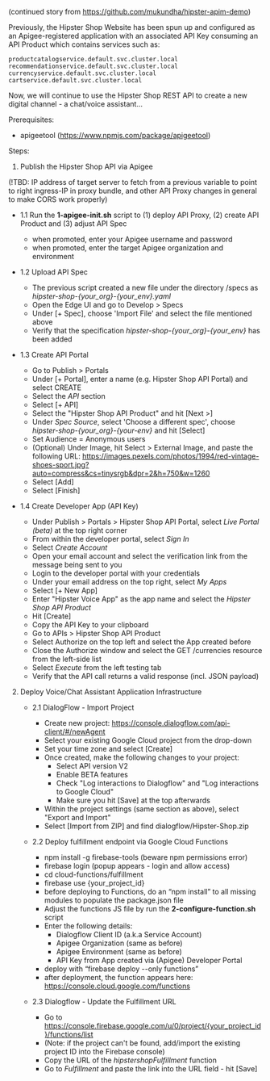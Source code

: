 (continued story from https://github.com/mukundha/hipster-apim-demo)

Previously, the Hipster Shop Website has been spun up and configured as an Apigee-registered application with an associated API Key consuming an API Product which contains services such as:
```
productcatalogservice.default.svc.cluster.local
recommendationservice.default.svc.cluster.local
currencyservice.default.svc.cluster.local
cartservice.default.svc.cluster.local
```

Now, we will continue to use the Hipster Shop REST API to create a new digital channel - a chat/voice assistant...


Prerequisites:
- apigeetool (https://www.npmjs.com/package/apigeetool)


Steps:

1. Publish the Hipster Shop API via Apigee

	
(!TBD: IP address of target server to fetch from a previous variable to point to right ingress-IP in proxy bundle, and other API Proxy changes in general to make CORS work properly)


- 1.1 Run the **1-apigee-init.sh** script to (1) deploy API Proxy, (2) create API Product and (3) adjust API Spec
	- when promoted, enter your Apigee username and password
	- when promoted, enter the target Apigee organization and environment
	
- 1.2 Upload API Spec
	- The previous script created a new file under the directory /specs as *hipster-shop-{your_org}-{your_env}.yaml*
	- Open the Edge UI and go to Develop > Specs
	- Under [+ Spec], choose 'Import File' and select the file mentioned above
	- Verify that the specification *hipster-shop-{your_org}-{your_env}* has been added

- 1.3 Create API Portal
	- Go to Publish > Portals
	- Under [+ Portal], enter a name (e.g. Hipster Shop API Portal) and select CREATE
	- Select the *API* section
	- Select [+ API]
	- Select the "Hipster Shop API Product" and hit [Next >]
	- Under *Spec Source*, select 'Choose a different spec', choose *hipster-shop-{your_org}-{your-env}* and hit [Select]
	- Set Audience = Anonymous users
	- (Optional) Under Image, hit Select > External Image, and paste the following URL: https://images.pexels.com/photos/1994/red-vintage-shoes-sport.jpg?auto=compress&cs=tinysrgb&dpr=2&h=750&w=1260
	- Select [Add]
	- Select [Finish]
	
- 1.4 Create Developer App (API Key)
	- Under Publish > Portals > Hipster Shop API Portal, select *Live Portal (beta)* at the top right corner
	- From within the developer portal, select *Sign In*
	- Select *Create Account*
	- Open your email account and select the verification link from the message being sent to you
	- Login to the developer portal with your credentials
	- Under your email address on the top right, select *My Apps*
	- Select [+ New App]
	- Enter "Hipster Voice App" as the app name and select the *Hipster Shop API Product* 
	- Hit [Create]
	- Copy the API Key to your clipboard
	- Go to APIs > Hipster Shop API Product
	- Select Authorize on the top left and select the App created before
	- Close the Authorize window and select the GET /currencies resource from the left-side list
	- Select *Execute* from the left testing tab
	- Verify that the API call returns a valid response (incl. JSON payload)
	

2. Deploy Voice/Chat Assistant Application Infrastructure

	- 2.1 DialogFlow - Import Project  
		- Create new project: https://console.dialogflow.com/api-client/#/newAgent
		- Select your existing Google Cloud project from the drop-down
		- Set your time zone and select [Create]
		- Once created, make the following changes to your project:
			- Select API version V2
			- Enable BETA features
			- Check "Log interactions to Dialogflow" and "Log interactions to Google Cloud"
			- Make sure you hit [Save] at the top afterwards
		- Within the project settings (same section as above), select "Export and Import"
		- Select [Import from ZIP] and find dialogflow/Hipster-Shop.zip
		
	- 2.2 Deploy fulfillment endpoint via Google Cloud Functions
		- npm install -g firebase-tools (beware npm permissions error)
		- firebase login (popup appears - login and allow access)
		- cd cloud-functions/fulfillment		
		- firebase use {your_project_id}
		- before deploying to Functions, do an “npm install” to all missing modules to populate the package.json file
		- Adjust the functions JS file by run the **2-configure-function.sh** script
		- Enter the following details:
			- Dialogflow Client ID (a.k.a Service Account)
			- Apigee Organization (same as before)
			- Apigee Environment (same as before)
			- API Key from App created via (Apigee) Developer Portal
		- deploy with “firebase deploy --only functions”
		- after deployment, the function appears here: https://console.cloud.google.com/functions
		
	- 2.3 Dialogflow - Update the Fulfillment URL
		- Go to https://console.firebase.google.com/u/0/project/{your_project_id}/functions/list
		- (Note: if the project can't be found, add/import the existing project ID into the Firebase console) 
		- Copy the URL of the *hipstershopFulfillment* function
		- Go to *Fulfillment* and paste the link into the URL field - hit [Save]


